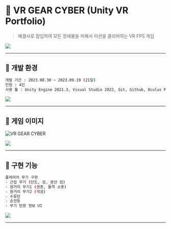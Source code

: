 # :crystal_ball: VR GEAR CYBER (Unity VR Portfolio)
> 해결사로 잠입하여 모든 장애물을 피해서 미션을 클리어하는 VR FPS 게임

![](../header.png)

---
## :crystal_ball: 개발 환경

```sh
개발 기간 : 2023.08.30 ~ 2023.09.19 (21일)
인원 : 4인
사용 툴 : Unity Engine 2021.3, Visual Studio 2022, Git, Github, Oculus Meta Quest 2
```
![](../header.png)

---
## :crystal_ball: 게임 이미지

![VR GEAR CYBER](https://github.com/KANGSOOIN/3D-Valiant-of-Knight/assets/130741297/f85cfe86-c1ed-4cff-aec6-cfff9ba7fa52)

![](../header.png)

---
## :crystal_ball: 구현 기능

```sh
플레이어 무기 구현
- 근접 무기 (단도, 검, 광선 검)
- 원거리 무기1 (권총, 돌격 소총)
- 원거리 무기2 (석궁)
- 수류탄
- 손전등
- 무기 탄창 정보 UI
```

![](../header.png)

---
